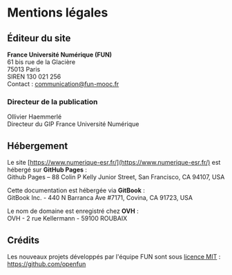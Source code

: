 # Mentions légales

## Éditeur du site
**France Université Numérique (FUN)**  
61 bis rue de la Glacière  
75013 Paris  
SIREN 130 021 256  
Contact : [communication@fun-mooc.fr](mailto:communication@fun-mooc.fr)

### Directeur de la publication
Ollivier Haemmerlé  
Directeur du GIP France Université Numérique  

## Hébergement
Le site [https://www.numerique-esr.fr/](https://www.numerique-esr.fr/) est hébergé sur **GitHub Pages** :  
Github Pages – 88 Colin P Kelly Junior Street, San Francisco, CA 94107, USA  

Cette documentation est hébergée via **GitBook** :  
GitBook Inc. - 440 N Barranca Ave #7171, Covina, CA 91723, USA  

Le nom de domaine est enregistré chez **OVH** :  
OVH - 2 rue Kellermann - 59100 ROUBAIX  

## Crédits
Les nouveaux projets développés par l'équipe FUN sont sous [licence MIT](https://fr.wikipedia.org/wiki/Licence_MIT) :  
https://github.com/openfun